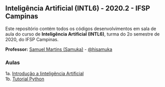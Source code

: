 ## Inteligência Artificial (INTL6) - 2020.2 - IFSP Campinas

Este repositório contém todos os códigos desenvolvimentos em sala de aula do curso de **Inteligência Artificial (INTL6)**, turma do 2o semestre de 2020, do IFSP Campinas.

**Professor:** [Samuel Martins (Samuka)](http://hisamuka.github.io/) - [@hisamuka](https://github.com/hisamuka)

### Aulas
1a. [Introdução a Iinteligência Artificial](https://github.com/xavecoding/IF1SP-CMP-INTL6-2020.2/tree/master/introducao_a_IA) <br/>
1b. [Tutorial Python](https://github.com/xavecoding/IFSP-CMP-INTL6-2020.2/tree/master/tutorial_python)
